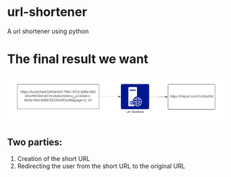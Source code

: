 # url-shortener
A url shortener using python

# The final result we want
![alt text](image.png)

## Two parties:
1. Creation of the short URL
2. Redirecting the user from the short URL to the original URL